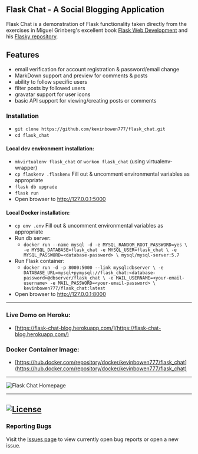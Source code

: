 ## Flask Chat - A Social Blogging Application

Flask Chat is a demonstration of Flask functionality taken directly from the
exercises in Miguel Grinberg's excellent book [Flask Web
Development](http://www.flaskbook.com/) and his [Flasky
repository](https://github.com/miguelgrinberg/flasky).

## Features
 - email verification for account registration & password/email change
 - MarkDown support and preview for comments & posts
 - ability to follow specific users
 - filter posts by followed users
 - gravatar support for user icons
 - basic API support for viewing/creating posts or comments

### Installation
 - `git clone https://github.com/kevinbowen777/flask_chat.git`
 - `cd flask_chat`
#### Local dev environment installation:
 - `mkvirtualenv flask_chat` or `workon flask_chat` (using virtualenv-wrapper)
 - `cp flaskenv .flaskenv` Fill out & uncomment environmental variables as appropriate
 - `flask db upgrade`
 - `flask run`
 - Open browser to http://127.0.0.1:5000
#### Local Docker installation:
 - `cp env .env` Fill out & uncomment environmental variables as appropriate
 - Run db server:
     - `docker run --name mysql -d -e MYSQL_RANDOM_ROOT_PASSWORD=yes \
        -e MYSQL_DATABASE=flask_chat -e MYSQL_USER=flask_chat \
        -e MYSQL_PASSWORD=<database-password> \
        mysql/mysql-server:5.7`
 - Run Flask container:
     - `docker run -d -p 8000:5000 --link mysql:dbserver \
        -e DATABASE_URL=mysql+pymysql://flask_chat:<database-password>@dbserver/flask_chat \
        -e MAIL_USERNAME=<your-email-username> -e MAIL_PASSWORD=<your-email-password> \
        kevinbowen777/flask_chat:latest`
 - Open browser to http://127.0.0.1:8000

---
### Live Demo on Heroku:
 - [https://flask-chat-blog.herokuapp.com/](https://flask-chat-blog.herokuapp.com/)
### Docker Container Image:

 - [https://hub.docker.com/repository/docker/kevinbowen777/flask_chat](https://hub.docker.com/repository/docker/kevinbowen777/flask_chat)
---

![Flask Chat Homepage](https://github.com/kevinbowen777/flask_chat/blob/master/images/flask_chat_home_20220202.png?raw=true)


---
[![License](https://img.shields.io/badge/license-MIT-green)](https://github.com/kevinbowen777/flask_chat/-/blob/master/LICENSE)
---
### Reporting Bugs

   Visit the [Issues page](https://github.com/kevinbowen777/flask_chat/issues)
      to view currently open bug reports or open a new issue.
